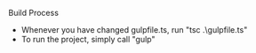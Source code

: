 Build Process
* Whenever you have changed gulpfile.ts, run "tsc .\gulpfile.ts"
* To run the project, simply call "gulp"